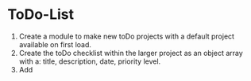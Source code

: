 # ToDo-List

1. Create a module to make new toDo projects with a default project available on first load.
2. Create the toDo checklist within the larger project as an object array with a: title, description, date, priority level. 
3. Add 